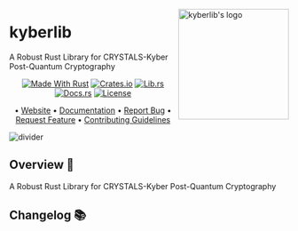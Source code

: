 <!-- markdownlint-disable MD033 MD041 -->

<img
src="https://kura.pro/kyberlib/images/logos/kyberlib.webp"
alt="kyberlib's logo"
height="199"
width="199"
align="right"
/>

<!-- markdownlint-enable MD033 MD041 -->

# kyberlib

A Robust Rust Library for CRYSTALS-Kyber Post-Quantum Cryptography

<!-- markdownlint-disable MD033 MD041 -->
<center>
<!-- markdownlint-enable MD033 MD041 -->

[![Made With Rust][made-with-rust-badge]][5]
[![Crates.io][crates-badge]][7]
[![Lib.rs][libs-badge]][9]
[![Docs.rs][docs-badge]][8]
[![License][license-badge]][2]

• [Website][0]
• [Documentation][8]
• [Report Bug][3]
• [Request Feature][3]
• [Contributing Guidelines][4]

<!-- markdownlint-disable MD033 MD041 -->
</center>
<!-- markdownlint-enable MD033 MD041 -->

![divider][divider]

## Overview 📖

A Robust Rust Library for CRYSTALS-Kyber Post-Quantum Cryptography

[0]: https://kyberlib.com/
[2]: http://opensource.org/licenses/MIT
[3]: https://github.com/sebastienrousseau/kyberlib/kyberlib/issues
[4]: https://github.com/sebastienrousseau/kyberlib/kyberlib/blob/main/CONTRIBUTING.md
[5]: https://github.com/sebastienrousseau/kyberlib/kyberlib/graphs/contributors
[7]: https://crates.io/crates/kyberlib
[8]: https://docs.rs/kyberlib
[9]: https://lib.rs/crates/kyberlib

[crates-badge]: https://img.shields.io/crates/v/kyberlib.svg?style=for-the-badge 'Crates.io badge'
[divider]: https://via.placeholder.com/1024x1.png/d8dee4/FFFFFF?text=− "kyberlib's divider"
[docs-badge]: https://img.shields.io/docsrs/kyberlib.svg?style=for-the-badge 'Docs.rs badge'
[libs-badge]: https://img.shields.io/badge/lib.rs-v0.0.5-orange.svg?style=for-the-badge 'Lib.rs badge'
[license-badge]: https://img.shields.io/crates/l/kyberlib.svg?style=for-the-badge 'License badge'
[made-with-rust-badge]: https://img.shields.io/badge/rust-f04041?style=for-the-badge&labelColor=c0282d&logo=rust 'Made With Rust badge'

## Changelog 📚
